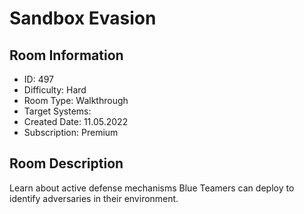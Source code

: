 ﻿# Sandbox Evasion

## Room Information
- ID: 497
- Difficulty: Hard
- Room Type: Walkthrough
- Target Systems: 
- Created Date: 11.05.2022
- Subscription: Premium

## Room Description
Learn about active defense mechanisms Blue Teamers can deploy to identify adversaries in their environment.
